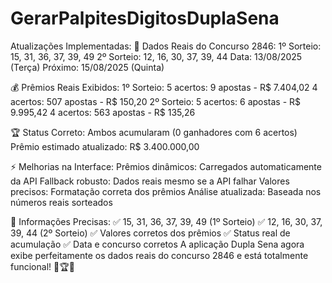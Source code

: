 # GerarPalpitesDigitosDuplaSena

Atualizações Implementadas:
🎲 Dados Reais do Concurso 2846:
1º Sorteio: 15, 31, 36, 37, 39, 49
2º Sorteio: 12, 16, 30, 37, 39, 44
Data: 13/08/2025 (Terça)
Próximo: 15/08/2025 (Quinta)

💰 Prêmios Reais Exibidos:
1º Sorteio:
5 acertos: 9 apostas - R$ 7.404,02
4 acertos: 507 apostas - R$ 150,20
2º Sorteio:
5 acertos: 6 apostas - R$ 9.995,42
4 acertos: 563 apostas - R$ 135,26

🏆 Status Correto:
Ambos acumularam (0 ganhadores com 6 acertos)
Prêmio estimado atualizado: R$ 3.400.000,00

⚡ Melhorias na Interface:
Prêmios dinâmicos: Carregados automaticamente da API
Fallback robusto: Dados reais mesmo se a API falhar
Valores precisos: Formatação correta dos prêmios
Análise atualizada: Baseada nos números reais sorteados

🎯 Informações Precisas:
✅ 15, 31, 36, 37, 39, 49 (1º Sorteio)
✅ 12, 16, 30, 37, 39, 44 (2º Sorteio)
✅ Valores corretos dos prêmios
✅ Status real de acumulação
✅ Data e concurso corretos
A aplicação Dupla Sena agora exibe perfeitamente os dados reais do concurso 2846 e está totalmente funcional! 🎲🏆✨